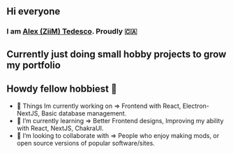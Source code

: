 ## Hi everyone
### I am [**Alex (ZiiM) Tedesco**](https://www.alexandertedesco.com/). Proudly 🇨🇦

## Currently just doing small hobby projects to grow my portfolio

## Howdy fellow hobbiest <coders/> 👋

- 👀 Things Im currently working on => Frontend with React, Electron-NextJS, Basic database management.
- 🌱 I’m currently learning => Better Frontend designs, Improving my ability with React, NextJS, ChakraUI.
- 💞️ I’m looking to collaborate with => People who enjoy making mods, or open source versions of popular software/sites. 
